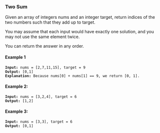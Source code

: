 ### Two Sum
Given an array of integers nums and an integer target, return indices of the two numbers such that they add up to target.

You may assume that each input would have exactly one solution, and you may not use the same element twice.

You can return the answer in any order.

#### Example 1
<pre><code><b>Input:</b> nums = [2,7,11,15], target = 9
<b>Output:</b> [0,1] 
<b>Explanation:</b> Because nums[0] + nums[1] == 9, we return [0, 1].</code></pre>
#### Example 2:
<pre><code><b>Input:</b> nums = [3,2,4], target = 6
<b>Output:</b> [1,2]</code></pre>
#### Example 3:
<pre><code><b>Input:</b> nums = [3,3], target = 6
<b>Output:</b> [0,1]</code></pre>
